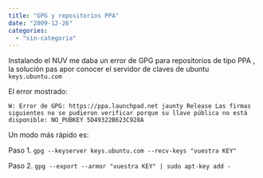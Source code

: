```yaml
---
title: "GPG y repositorios PPA"
date: "2009-12-26"
categories: 
  - "sin-categoria"
---
```


Instalando el NUV me daba un error de GPG para repositorios de tipo PPA , la solución pas apor conocer el servidor de claves de ubuntu `keys.ubuntu.com`

El error mostrado:

`W: Error de GPG: https://ppa.launchpad.net jaunty Release Las firmas siguientes no se pudieron verificar porque su llave pública no está disponible: NO_PUBKEY 5D49322B623C928A`

Un modo más rápido es:

Paso 1. `gpg --keyserver keys.ubuntu.com --recv-keys "vuestra KEY"`

Paso 2. `gpg --export --armor "vuestra KEY" | sudo apt-key add -`

